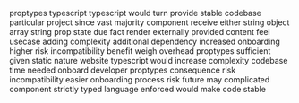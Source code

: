 proptypes typescript typescript would turn provide stable codebase particular project since vast majority component receive either string object array string prop state due fact render externally provided content feel usecase adding complexity additional dependency increased onboarding higher risk incompatibility benefit weigh overhead proptypes sufficient given static nature website typescript would increase complexity codebase time needed onboard developer proptypes consequence risk incompatibility easier onboarding process risk future may complicated component strictly typed language enforced would make code stable